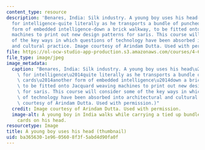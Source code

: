 ```yaml
---
content_type: resource
description: 'Benares, India: Silk industry. A young boy uses his head-the armature
  for intelligence-quite literally as he transports a bundle of punched-data cards-another
  form of embedded intelligence-down a brick walkway, to be fitted onto Jacquard weaving
  machines to print out new design patterns for saris. This course will consider some
  of the key ways in which questions of technology have been absorbed into architectural
  and cultural practice. Image courtesy of Arindam Dutta. Used with permission.'
file: https://ol-ocw-studio-app-production.s3.amazonaws.com/courses/4-647-technopolitics-culture-intervention-fall-2014/ba3656301e9605608f3f5abd4d90fa0f_4-647f14-th.jpg
file_type: image/jpeg
image_metadata:
  caption: "Benares, India: Silk industry. A young boy uses his head\u2014the armature\
    \ for intelligence\u2014quite literally as he transports a bundle of punched-data\
    \ cards\u2014another form of embedded intelligence\u2014down a brick walkway,\
    \ to be fitted onto Jacquard weaving machines to print out new design patterns\
    \ for saris. This course will consider some of the key ways in which questions\
    \ of technology have been absorbed into architectural and cultural practice. (Image\
    \ courtesy of Arindam Dutta. Used with permission.)"
  credit: Image courtesy of Arindam Dutta. Used with permission.
  image-alt: A young boy in India walks while carrying a tied up bundle of punched-data
    cards on his head.
resourcetype: Image
title: A young boy uses his head (thumbnail)
uid: ba365630-1e96-0560-8f3f-5abd4d90fa0f
---
```

